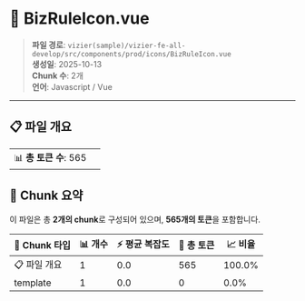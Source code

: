 # 📄 BizRuleIcon.vue

> **파일 경로**: `vizier(sample)/vizier-fe-all-develop/src/components/prod/icons/BizRuleIcon.vue`  
> **생성일**: 2025-10-13  
> **Chunk 수**: 2개  
> **언어**: Javascript / Vue
---


## 📋 파일 개요

| | |
|--|--|
| 📊 **총 토큰 수**: 565 |  |






## 🧩 Chunk 요약

이 파일은 총 **2개의 chunk**로 구성되어 있으며, **565개의 토큰**을 포함합니다.

| 🧩 Chunk 타입 | 📊 개수 | ⚡ 평균 복잡도 | 📝 총 토큰 | 📈 비율 |
|---------------|--------|-------------|----------|--------|
| 📋 파일 개요 | 1 | 0.0 | 565 | 100.0% |
| template | 1 | 0.0 | 0 | 0.0% |

